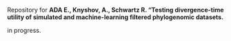 Repository for **ADA E., Knyshov, A., Schwartz R. “Testing divergence-time utility of simulated and machine-learning filtered phylogenomic datasets.**

in progress.
